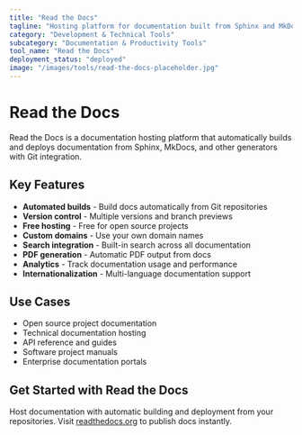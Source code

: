 ```yaml
---
title: "Read the Docs"
tagline: "Hosting platform for documentation built from Sphinx and MkDocs projects"
category: "Development & Technical Tools"
subcategory: "Documentation & Productivity Tools"
tool_name: "Read the Docs"
deployment_status: "deployed"
image: "/images/tools/read-the-docs-placeholder.jpg"
---
```


# Read the Docs

Read the Docs is a documentation hosting platform that automatically builds and deploys documentation from Sphinx, MkDocs, and other generators with Git integration.

## Key Features

- **Automated builds** - Build docs automatically from Git repositories
- **Version control** - Multiple versions and branch previews
- **Free hosting** - Free for open source projects
- **Custom domains** - Use your own domain names
- **Search integration** - Built-in search across all documentation
- **PDF generation** - Automatic PDF output from docs
- **Analytics** - Track documentation usage and performance
- **Internationalization** - Multi-language documentation support

## Use Cases

- Open source project documentation
- Technical documentation hosting
- API reference and guides
- Software project manuals
- Enterprise documentation portals

## Get Started with Read the Docs

Host documentation with automatic building and deployment from your repositories. Visit [readthedocs.org](https://readthedocs.org) to publish docs instantly.